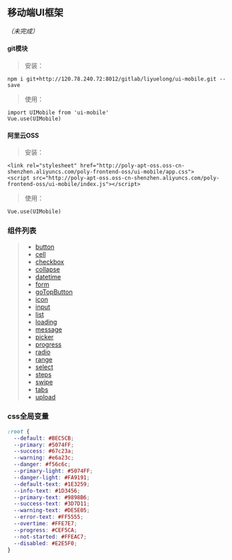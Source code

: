 ## 移动端UI框架 
*（未完成）*

#### git模块
> 安装：
```
npm i git+http://120.78.240.72:8012/gitlab/liyuelong/ui-mobile.git --save
```

> 使用：
```
import UIMobile from 'ui-mobile'
Vue.use(UIMobile)
```

#### 阿里云OSS
> 安装： 
```
<link rel="stylesheet" href="http://poly-apt-oss.oss-cn-shenzhen.aliyuncs.com/poly-frontend-oss/ui-mobile/app.css">
<script src="http://poly-apt-oss.oss-cn-shenzhen.aliyuncs.com/poly-frontend-oss/ui-mobile/index.js"></script>
```
> 使用： 
``` 
Vue.use(UIMobile)
```

### 组件列表
>- [button](./doc/button.md)
>- [cell](./doc/cell.md)
>- [checkbox](./doc/checkbox.md)
>- [collapse](./doc/collapse.md)
>- [datetime](./doc/datetime.md)
> - [form](./doc/form.md)
> - [goTopButton](./doc/goTopButton.md)
>- [icon](./doc/icon.md)
>- [input](./doc/input.md)
>- [list](./doc/list.md)
>- [loading](./doc/loading.md)
>- [message](./doc/message.md)
>- [picker](./doc/picker.md)
>- [progress](./doc/progress.md)
>- [radio](./doc/radio.md)
>- [range](./doc/range.md)
>- [select](./doc/select.md)
>- [steps](./doc/steps.md)
>- [swipe](./doc/swipe.md)
>- [tabs](./doc/tabs.md)
>- [upload](./doc/upload.md)

### css全局变量
```css
:root {
  --default: #BEC5CB;
  --primary: #5074FF;
  --success: #67c23a;
  --warning: #e6a23c;
  --danger: #f56c6c;
  --primary-light: #5074FF;
  --danger-light: #FA9191;
  --default-text: #1E3259;
  --info-text: #1D3456;
  --primary-text: #9898B6;
  --success-text: #3D7D11;
  --warning-text: #DE5E05;
  --error-text: #FF5555;
  --overtime: #FFE7E7;
  --progress: #CEF5CA;
  --not-started: #FFEAC7;
  --disabled: #E2E5F0;
}
```
